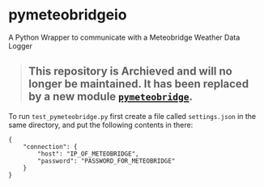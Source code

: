 # pymeteobridgeio
A Python Wrapper to communicate with a Meteobridge Weather Data Logger

> ## This repository is Archieved and will no longer be maintained. It has been replaced by a new module [`pymeteobridge`](https://github.com/briis/pymeteobridge).


To run `test_pymeteobridge.py` first create a file called `settings.json` in the same directory, and put the following contents in there:

````
{
    "connection": {
        "host": "IP_OF_METEOBRIDGE",
        "password": "PASSWORD_FOR_METEOBRIDGE"
    }
}
````
